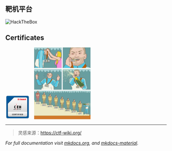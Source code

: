 

## 靶机平台

<script src="https://tryhackme.com/badge/585269"></script> 

![HackTheBox](https://www.hackthebox.com/badge/image/688543)


## Certificates 

<div data-iframe-width="150" data-iframe-height="270" data-share-badge-id="22441f3b-1b15-4c88-8d1c-ea093558dcca" data-share-badge-host="https://www.credly.com"></div><script type="text/javascript" async src="//cdn.credly.com/assets/utilities/embed.js"></script>

<div data-iframe-width="150" data-iframe-height="270" data-share-badge-id="e52c4cc0-ffb8-4099-8c39-255b16ce434c" data-share-badge-host="https://www.credly.com"></div><script type="text/javascript" async src="//cdn.credly.com/assets/utilities/embed.js"></script>


<div>
  <img src="./static/img/ECC0935718624.png" alt="CEH_2E345519D3F7" style="width: 15%; margin-right: 2%;">
  <img src="./static/img/meme-CEH.JPG" alt="meme" style="width: 35%;">
</div>



---

> 灵感来源：https://ctf-wiki.org/

*For full documentation visit [mkdocs.org](https://www.mkdocs.org),* *and [mkdocs-material](https://squidfunk.github.io/mkdocs-material/publishing-your-site/).*
